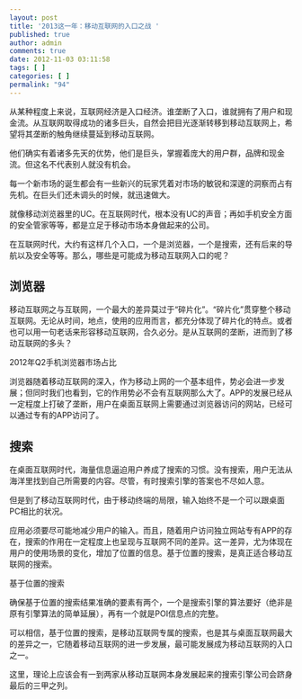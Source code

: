 ```yaml
---
layout: post
title: '2013这一年：移动互联网的入口之战 '
published: true
author: admin
comments: true
date: 2012-11-03 03:11:58
tags: [ ]
categories: [ ]
permalink: "94"
---
```

从某种程度上来说，互联网经济是入口经济。谁垄断了入口，谁就拥有了用户和现金流。从互联网取得成功的诸多巨头，自然会把目光逐渐转移到移动互联网上，希望将其垄断的触角继续蔓延到移动互联网。

他们确实有着诸多先天的优势，他们是巨头，掌握着庞大的用户群，品牌和现金流。但这名不代表别人就没有机会。

每一个新市场的诞生都会有一些新兴的玩家凭着对市场的敏锐和深邃的洞察而占有先机。在巨头们还未调头的时候，就迅速做大。

就像移动浏览器里的UC。在互联网时代，根本没有UC的声音；再如手机安全方面的安全管家等等，都是立足于移动市场本身做起来的公司。

在互联网时代，大约有这样几个入口，一个是浏览器，一个是搜索，还有后来的导航以及安全等等。那么，哪些是可能成为移动互联网入口的呢？

## 浏览器

移动互联网之与互联网，一个最大的差异莫过于“碎片化”。“碎片化”贯穿整个移动互联网。无论从时间，地点，使用的应用而言，都充分体现了碎片化的特点。或者也可以用一句老话来形容移动互联网，合久必分。是从互联网的垄断，进而到了移动互联网的多头？



2012年Q2手机浏览器市场占比

浏览器随着移动互联网的深入，作为移动上网的一个基本组件，势必会进一步发展；但同时我们也看到，它的作用势必不会有互联网那么大了。APP的发展已经从一定程度上打破了垄断，用户在桌面互联网上需要通过浏览器访问的网站，已经可以通过专有的APP访问了。

## 搜索

在桌面互联网时代，海量信息逼迫用户养成了搜索的习惯。没有搜索，用户无法从海洋里找到自己所需要的内容。尽管，有时搜索引擎的答案也不尽如人意。

但是到了移动互联网时代，由于移动终端的局限，输入始终不是一个可以跟桌面PC相比的状况。

应用必须要尽可能地减少用户的输入。而且，随着用户访问独立网站专有APP的存在，搜索的作用在一定程度上也呈现与互联网不同的差异。这一差异，尤为体现在用户的使用场景的变化，增加了位置的信息。基于位置的搜索，是真正适合移动互联网的搜索。



基于位置的搜索

确保基于位置的搜索结果准确的要素有两个，一个是搜索引擎的算法要好（绝非是原有引擎算法的简单延展），再有一个就是POI信息点的完整。

可以相信，基于位置的搜索，是移动互联网专属的搜索，也是其与桌面互联网最大的差异之一，它随着移动互联网的进一步发展，最可能发展成为移动互联网的入口之一。

这里，理论上应该会有一到两家从移动互联网本身发展起来的搜索引擎公司会跻身最后的三甲之列。